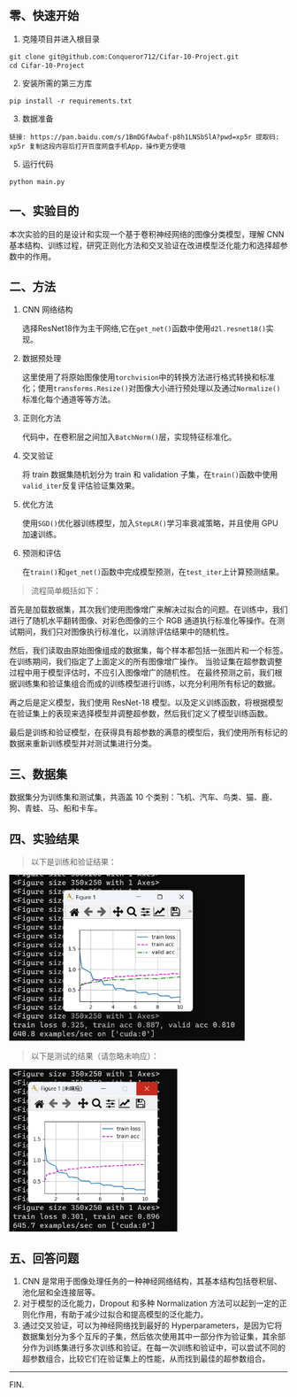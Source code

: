## 零、快速开始

1. 克隆项目并进入根目录

```
git clone git@github.com:Conqueror712/Cifar-10-Project.git
cd Cifar-10-Project
```

2. 安装所需的第三方库

```
pip install -r requirements.txt
```

3. 数据准备

```
链接: https://pan.baidu.com/s/1BmDGfAwbaf-p8h1LNSbSlA?pwd=xp5r 提取码: xp5r 复制这段内容后打开百度网盘手机App，操作更方便哦
```

5. 运行代码

```
python main.py
```


## 一、实验目的

本次实验的目的是设计和实现一个基于卷积神经网络的图像分类模型，理解 CNN 基本结构、训练过程，研究正则化方法和交叉验证在改进模型泛化能力和选择超参数中的作用。

## 二、方法

1. CNN 网络结构

    选择ResNet18作为主干网络,它在`get_net()`函数中使用`d2l.resnet18()`实现。

2. 数据预处理

    这里使用了将原始图像使用`torchvision`中的转换方法进行格式转换和标准化；使用`transforms.Resize()`对图像大小进行预处理以及通过`Normalize()`标准化每个通道等等方法。

3. 正则化方法

    代码中，在卷积层之间加入`BatchNorm()`层，实现特征标准化。

4. 交叉验证

    将 train 数据集随机划分为 train 和 validation 子集，在`train()`函数中使用`valid_iter`反复评估验证集效果。

5. 优化方法

    使用`SGD()`优化器训练模型，加入`StepLR()`学习率衰减策略，并且使用 GPU 加速训练。

6. 预测和评估

    在`train()`和`get_net()`函数中完成模型预测，在`test_iter`上计算预测结果。

> 流程简单概括如下：

首先是加载数据集，其次我们使用图像增广来解决过拟合的问题。在训练中，我们进行了随机水平翻转图像、对彩色图像的三个 RGB 通道执行标准化等操作。在测试期间，我们只对图像执行标准化，以消除评估结果中的随机性。

然后，我们读取由原始图像组成的数据集，每个样本都包括一张图片和一个标签。在训练期间，我们指定了上面定义的所有图像增广操作。 当验证集在超参数调整过程中用于模型评估时，不应引入图像增广的随机性。 在最终预测之前，我们根据训练集和验证集组合而成的训练模型进行训练，以充分利用所有标记的数据。

再之后是定义模型，我们使用 ResNet-18 模型。以及定义训练函数，将根据模型在验证集上的表现来选择模型并调整超参数，然后我们定义了模型训练函数。

最后是训练和验证模型，在获得具有超参数的满意的模型后，我们使用所有标记的数据来重新训练模型并对测试集进行分类。

## 三、数据集

数据集分为训练集和测试集，共涵盖 10 个类别：飞机、汽车、鸟类、猫、鹿、狗、青蛙、马、船和卡车。

## 四、实验结果

> 以下是训练和验证结果：

<img src="/img/01.png" alt="image" style="zoom:67%;" />

> 以下是测试的结果（请忽略未响应）：

<img src="/img/02.png" alt="image" style="zoom:67%;" />

## 五、回答问题

1. CNN 是常用于图像处理任务的一种神经网络结构，其基本结构包括卷积层、池化层和全连接层等。
2. 对于模型的泛化能力，Dropout 和多种 Normalization 方法可以起到一定的正则化作用，有助于减少过拟合和提高模型的泛化能力。
3. 通过交叉验证，可以为神经网络找到最好的 Hyperparameters，是因为它将数据集划分为多个互斥的子集，然后依次使用其中一部分作为验证集，其余部分作为训练集进行多次训练和验证。在每一次训练和验证中，可以尝试不同的超参数组合，比较它们在验证集上的性能，从而找到最佳的超参数组合。

---

FIN.
